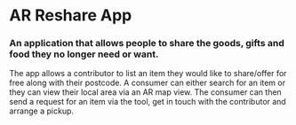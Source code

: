 # AR Reshare App

### An application that allows people to share the goods, gifts and food they no longer need or want.

The app allows a contributor to list an item they would like to share/offer for free along with their postcode. A consumer can either search for an item or they can view their local area via an AR map view. The consumer can then send a request for an item via the tool, get in touch with the contributor and arrange a pickup.
